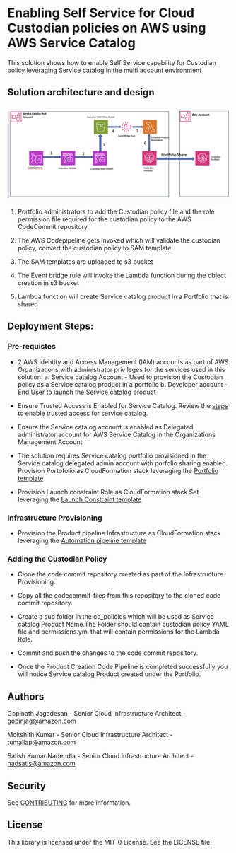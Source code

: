 # Enabling Self Service for Cloud Custodian policies on AWS using AWS Service Catalog

This solution shows how to enable Self Service capability for Custodian policy leveraging Service catalog in the multi account environment

## Solution architecture and design

## ![](./images/Custodian_sc_pipeline.png)

1. Portfolio administrators to add the Custodian policy file and the role permission file required for the custodian policy to the AWS CodeCommit repository

2. The AWS Codepipeline gets invoked which will validate the custodian policy, convert the custodian policy to SAM template

3. The SAM templates are uploaded to s3 bucket

4. The Event bridge rule will invoke the Lambda function during the object creation in s3 bucket 

5. Lambda function will create Service catalog product in a Portfolio that is shared

## Deployment Steps: 

### Pre-requistes 

* 2 AWS Identity and Access Management (IAM) accounts as part of AWS Organizations with administrator privileges for the services used in this solution.
    a. Service catalog Account - Used to provision the Custodian policy as a Service catalog
    product in a portfolio
    b. Developer account - End User to launch the Service catalog product

* Ensure Trusted Access is Enabled for Service Catalog. Review the [steps](https://docs.aws.amazon.com/organizations/latest/userguide/services-that-can-integrate-servicecatalog.html) to enable trusted access for service catalog.

* Ensure the Service catalog account is enabled as Delegated administrator account for AWS Service Catalog in the Organizations Management Account

* The solution requires Service catalog portfolio provisioned in the Service catalog delegated admin account with porfolio sharing enabled. Provision Portofolio as CloudFormation stack leveraging the [Portfolio template](./cloudformation_templates/sc_custodian_portfolio.yml)

* Provision Launch constraint Role as CloudFormation stack Set leveraging the [Launch Constraint template](./cloudformation_templates/sc_launch_constraint_role.yml)

### Infrastructure Provisioning 

* Provision the Product pipeline Infrastructure as CloudFormation stack leveraging the [Automation pipeline template](./cloudformation_templates/custodian_automation_pipeline.yml)

### Adding the Custodian Policy 

* Clone the code commit repository created as part of the Infrastructure Provisioning. 

* Copy all the codecommit-files from this repository to the cloned code commit repository. 

* Create a sub folder in the cc_policies which will be used as Service catalog Product Name.The Folder should contain custodian policy YAML file and permissions.yml that will contain permissions for the Lambda Role. 

* Commit and push the changes to the code commit repository. 

* Once the Product Creation Code Pipeline is completed successfully you will notice Service catalog Product created under the Portfolio. 

## Authors

Gopinath Jagadesan - Senior Cloud Infrastructure Architect - gopinjag@amazon.com 

Mokshith Kumar - Senior Cloud Infrastructure Architect - tumallap@amazon.com

Satish Kumar Nadendla - Senior Cloud Infrastructure Architect - nadsatis@amazon.com

## Security

See [CONTRIBUTING](CONTRIBUTING.md#security-issue-notifications) for more information.

## License

This library is licensed under the MIT-0 License. See the LICENSE file.
